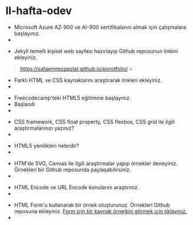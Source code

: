 # II-hafta-odev

- Microsoft Azure AZ-900 ve AI-900 sertifikalarını almak için çalışmalara başlayınız.
-

>
- Jekyll temelli kişisel web sayfası hazırlayıp Github reposunun linkini ekleyiniz.
> https://safaemreozpolat.github.io/porotfolio/ >
>
>
- Farklı HTML ve CSS kaynaklarını araştırarak linkleri ekleyiniz.
-
>
>
- Freecodecamp'teki HTML5 eğitimine başlayınız.
- Başlandı 
-
>
>
- CSS framework, CSS float property, CSS flexbox, CSS grid ile ilgili araştırmalarınızı yazınız?
-
>
>
- HTML5 yenilikleri nelerdir?
-
>
>
- HTM'de SVG, Canvas ile ilgili araştırmalar yapıp örnekler deneyiniz. Örnekleri bir Github reposunda paylaşabilirsiniz.
-
>
>
- HTML Encode ve URL Encode konularını araştırınız.
 -
>
>
- HTML Form'u kullanarak bir örnek oluşturunuz. Örnekleri Github reposuna ekleyiniz. [Form için bir kaynak örneğini görmek için tıklayınız.](https://developer.mozilla.org/en-US/docs/Learn/Forms/Your_first_form)
-
>
>
